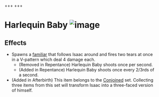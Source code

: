 +++
+++

 # Harlequin Baby ![image](/image/Harlequin_Baby.png) 


Effects
---------


* Spawns a [familiar](/wiki/Familiar "Familiar") that follows Isaac around and fires two tears at once in a V-pattern which deal 4 damage each.
	+ (Removed in Repentance) Harlequin Baby shoots once per second.
	+ (Added in Repentance) Harlequin Baby shoots once every 2/3rds of a second.
* (Added in Afterbirth) This item belongs to the [Conjoined](/wiki/Conjoined "Conjoined") set. Collecting three items from this set will transform Isaac into a three-faced version of himself.


